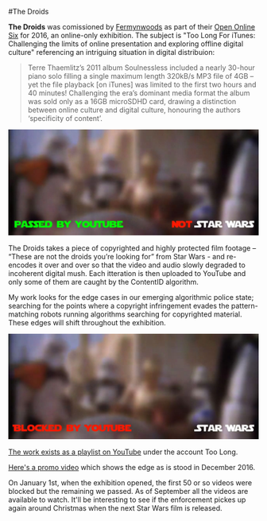 #The Droids

**The Droids** was comissioned by [Fermynwoods](http://www.fermynwoods.co.uk/) as part of their [Open Online Six](http://www.fermynwoods.co.uk/current-programme/open-online-six/) for 2016, an online-only exhibition. The subject is "Too Long For iTunes: Challenging the limits of online presentation and exploring offline digital culture" referencing an intriguing situation in digital distribuion: 

> Terre Thaemlitz’s 2011 album Soulnessless included a nearly 30-hour piano solo filling a single maximum length 320kB/s MP3 file of 4GB – yet the file playback [on iTunes] was limited to the first two hours and 40 minutes! Challenging the era’s dominant media format the album was sold only as a 16GB microSDHD card, drawing a distinction between online culture and digital culture, honouring the authors ‘specificity of content’.

![](https://raw.githubusercontent.com/peteash10/Artworks/master/images/toolong_yes.jpg)

The Droids takes a piece of copyrighted and highly protected film footage – “These are not the droids you’re looking for” from Star Wars - and re-encodes it over and over so that the video and audio slowly degraded to incoherent digital mush. Each itteration is then uploaded to YouTube and only some of them are caught by the ContentID algorithm. 

My work looks for the edge cases in our emerging algorithmic police state; searching for the points where a copyright infringement evades the pattern-matching robots running algorithms searching for copyrighted material. These edges will shift throughout the exhibition.

![](https://raw.githubusercontent.com/peteash10/Artworks/master/images/toolong_no.jpg)

[The work exists as a playlist on YouTube](https://www.youtube.com/playlist?list=PLRW0vU-u-9qZmjtWj8RUWY-4szXBWQU2y) under the account Too Long. 

[Here's a promo video](https://vimeo.com/148619063) which shows the edge as is stood in December 2016.

On January 1st, when the exhibition opened, the first 50 or so videos were blocked but the remaining we passed. As of September all the videos are available to watch. It'll be interesting to see if the enforcement pickes up again around Christmas when the next Star Wars film is released. 